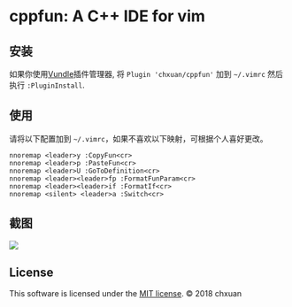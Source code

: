 cppfun: A C++ IDE for vim
===============================================

安装
------------
    
如果你使用[Vundle][1]插件管理器, 将 `Plugin 'chxuan/cppfun'` 加到 `~/.vimrc` 然后执行 `:PluginInstall`.

使用
------------

请将以下配置加到 `~/.vimrc`，如果不喜欢以下映射，可根据个人喜好更改。

    nnoremap <leader>y :CopyFun<cr>
    nnoremap <leader>p :PasteFun<cr>
    nnoremap <leader>U :GoToDefinition<cr>
    nnoremap <leader><leader>fp :FormatFunParam<cr>
    nnoremap <leader><leader>if :FormatIf<cr>
    nnoremap <silent> <leader>a :Switch<cr>

截图
------------

![][3]

License
------------

This software is licensed under the [MIT license][2]. © 2018 chxuan


  [1]: https://github.com/VundleVim/Vundle.vim
  [2]: https://github.com/chxuan/cppfun/blob/master/LICENSE
  [3]: https://raw.githubusercontent.com/chxuan/cppfun/master/screenshots/cppfun.gif
